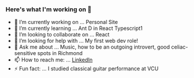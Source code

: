 ### Here's what I'm working on 👋

- 🔭 I’m currently working on ... Personal Site 
- 🌱 I’m currently learning ... Ant D in React Typescript1
- 👯 I’m looking to collaborate on ... React
- 🤔 I’m looking for help with ... My first web dev role!
- 💬 Ask me about ... Music, how to be an outgoing introvert, good celiac-sensitive spots in Richmond
- 📫 How to reach me: ... [LinkedIn](https://www.linkedin.com/in/patrickmahloy/)
- ⚡ Fun fact: ... I studied classical guitar performance at VCU

